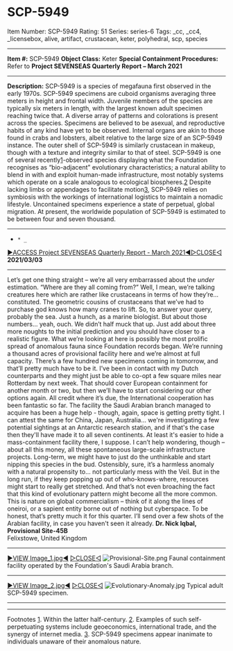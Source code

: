# SCP-5949
Item Number: SCP-5949
Rating: 51
Series: series-6
Tags: _cc, _cc4, _licensebox, alive, artifact, crustacean, keter, polyhedral, scp, species

---

**Item #:** SCP-5949
**Object Class:** Keter
**Special Containment Procedures:** Refer to **Project SEVENSEAS Quarterly Report – March 2021**
* * *
**Description:** SCP-5949 is a species of megafauna first observed in the early 1970s. SCP-5949 specimens are cuboid organisms averaging three meters in height and frontal width. Juvenile members of the species are typically six meters in length, with the largest known adult specimen reaching twice that. A diverse array of patterns and colorations is present across the species.
Specimens are believed to be asexual, and reproductive habits of any kind have yet to be observed. Internal organs are akin to those found in crabs and lobsters, albeit relative to the large size of an SCP-5949 instance. The outer shell of SCP-5949 is similarly crustacean in makeup, though with a texture and integrity similar to that of steel.
SCP-5949 is one of several recently[1](javascript:;)-observed species displaying what the Foundation recognises as “bio-adjacent” evolutionary characteristics; a natural ability to blend in with and exploit human-made infrastructure, most notably systems which operate on a scale analogous to ecological biospheres.[2](javascript:;)
Despite lacking limbs or appendages to facilitate motion[3](javascript:;), SCP-5949 relies on symbiosis with the workings of international logistics to maintain a nomadic lifestyle. Uncontained specimens experience a state of perpetual, global migration.
At present, the worldwide population of SCP-5949 is estimated to be between four and seven thousand.
* * *
  *     * _
[▶ACCESS Project SEVENSEAS Quarterly Report - March 2021◀](javascript:;)[▷CLOSE◁](javascript:;)
**2021/03/03**
* * *
Let’s get one thing straight – we’re all very embarrassed about the _under_ estimation. “Where are they all coming from?” Well, I mean, we’re talking creatures here which are rather like crustaceans in terms of how they’re… constituted. The geometric cousins of crustaceans that we’ve had to purchase god knows how many cranes to lift. So, to answer your query, probably the sea. Just a hunch, as a marine biologist.
But about those numbers… yeah, ouch. We didn’t half muck that up. Just add about three more noughts to the initial prediction and you should have closer to a realistic figure. What we’re looking at here is possibly the most prolific spread of anomalous fauna since Foundation records began.
We’re running a thousand acres of provisional facility here and we’re almost at full capacity. There’s a few hundred new specimens coming in tomorrow, and that’ll pretty much have to be it. I’ve been in contact with my Dutch counterparts and they might just be able to co-opt a few square miles near Rotterdam by next week. That should cover European containment for another month or two, but then we’ll have to start considering our other options again. All credit where it’s due, the International cooperation has been fantastic so far. The facility the Saudi Arabian branch managed to acquire has been a huge help - though, again, space is getting pretty tight. I can attest the same for China, Japan, Australia… we're investigating a few potential sightings at an Antarctic research station, and if that's the case then they'll have made it to all seven continents. At least it's easier to hide a mass-containment facility there, I suppose.
I can’t help wondering, though – about all this money, all these spontaneous large-scale infrastructure projects. Long-term, we might have to just do the unthinkable and start nipping this species in the bud. Ostensibly, sure, it’s a harmless anomaly with a natural propensity to… not particularly mess with the Veil. But in the long run, if they keep popping up out of who-knows-where, resources might start to really get stretched.
And that’s not even broaching the fact that this kind of evolutionary pattern might become all the more common. This is nature on global commercialism – think of it along the lines of oneiroi, or a sapient entity borne out of nothing but cyberspace.
To be honest, that’s pretty much it for this quarter. I’ll send over a few shots of the Arabian facility, in case you haven't seen it already.
**Dr. Nick Iqbal, Provisional Site-45B**  
Felixstowe, United Kingdom
* * *
[▶VIEW Image_1.jpg◀](javascript:;)
[▷CLOSE◁](javascript:;)
![Provisional-Site.png](https://scp-wiki.wdfiles.com/local--files/scp-5949/Provisional-Site.png)
Faunal containment facility operated by the Foundation's Saudi Arabia branch.
* * *
[▶VIEW Image_2.jpg◀](javascript:;)
[▷CLOSE◁](javascript:;)
![Evolutionary-Anomaly.jpg](https://scp-wiki.wdfiles.com/local--files/scp-5949/Evolutionary-Anomaly.jpg)
Typical adult SCP-5949 specimen.
* * *

* * *
Footnotes
[1](javascript:;). Within the latter half-century.
[2](javascript:;). Examples of such self-perpetuating systems include geoeconomics, international trade, and the synergy of internet media.
[3](javascript:;). SCP-5949 specimens appear inanimate to individuals unaware of their anomalous nature.